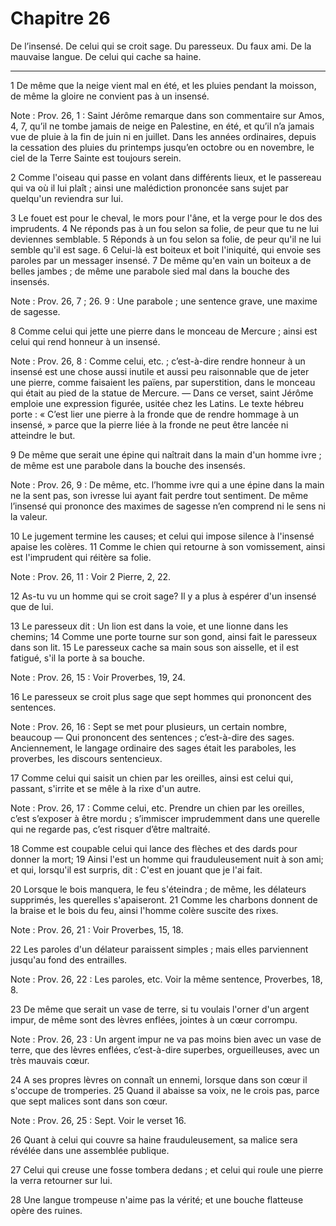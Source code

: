 # Chapitre 26

De l’insensé.
De celui qui se croit sage.
Du paresseux.
Du faux ami.
De la mauvaise langue.
De celui qui cache sa haine.

***

1 De même que la neige vient mal en été, et les pluies pendant la moisson, de même la gloire ne convient pas à un insensé.

<span class="bible-note">Note : </span> Prov. 26, 1 : Saint Jérôme remarque dans son commentaire sur Amos, 4, 7, qu’il ne tombe jamais de neige en Palestine, en été, et qu’il n’a jamais vue de pluie à la fin de juin ni en juillet. Dans les années ordinaires, depuis la cessation des pluies du printemps jusqu’en octobre ou en novembre, le ciel de la Terre Sainte est toujours serein.


2 Comme l'oiseau qui passe en volant dans différents lieux, et le passereau qui va où il lui plaît ; ainsi une malédiction prononcée sans sujet par quelqu'un reviendra sur lui.


3 Le fouet est pour le cheval, le mors pour l'âne, et la verge pour le dos des imprudents. 4 Ne réponds pas à un fou selon sa folie, de peur que tu ne lui deviennes semblable. 5 Réponds à un fou selon sa folie, de peur qu'il ne lui semble qu'il est sage. 6 Celui-là est boiteux et boit l'iniquité, qui envoie ses paroles par un messager insensé. 7 De même qu'en vain un boiteux a de belles jambes ; de même une parabole sied mal dans la bouche des insensés.

<span class="bible-note">Note : </span> Prov. 26, 7 ; 26. 9 : Une parabole ; une sentence grave, une maxime de sagesse.

8 Comme celui qui jette une pierre dans le monceau de Mercure ; ainsi est celui qui rend honneur à un insensé.

<span class="bible-note">Note : </span> Prov. 26, 8 : Comme celui, etc. ; c’est-à-dire rendre honneur à un insensé est une chose aussi inutile et aussi peu raisonnable que de jeter une pierre, comme faisaient les païens, par superstition, dans le monceau qui était au pied de la statue de Mercure. ― Dans ce verset, saint Jérôme emploie une expression figurée, usitée chez les Latins. Le texte hébreu porte : « C’est lier une pierre à la fronde que de rendre hommage à un insensé, » parce que la pierre liée à la fronde ne peut être lancée ni atteindre le but.

9 De même que serait une épine qui naîtrait dans la main d'un homme ivre ; de même est une parabole dans la bouche des insensés.

<span class="bible-note">Note : </span> Prov. 26, 9 : De même, etc. l’homme ivre qui a une épine dans la main ne la sent pas, son ivresse lui ayant fait perdre tout sentiment. De même l’insensé qui prononce des maximes de sagesse n’en comprend ni le sens ni la valeur.

10 Le jugement termine les causes; et celui qui impose silence à l'insensé apaise les colères. 11 Comme le chien qui retourne à son vomissement, ainsi est l'imprudent qui réitère sa folie.

<span class="bible-note">Note : </span> Prov. 26, 11 : Voir 2 Pierre, 2, 22.

12 As-tu vu un homme qui se croit sage? Il y a plus à espérer d'un insensé que de lui.


13 Le paresseux dit : Un lion est dans la voie, et une lionne dans les chemins; 14 Comme une porte tourne sur son gond, ainsi fait le paresseux dans son lit. 15 Le paresseux cache sa main sous son aisselle, et il est fatigué, s'il la porte à sa bouche.

<span class="bible-note">Note : </span> Prov. 26, 15 : Voir Proverbes, 19, 24.

16 Le paresseux se croit plus sage que sept hommes qui prononcent des sentences.

<span class="bible-note">Note : </span> Prov. 26, 16 : Sept se met pour plusieurs, un certain nombre, beaucoup ― Qui prononcent des sentences ; c’est-à-dire des sages. Anciennement, le langage ordinaire des sages était les paraboles, les proverbes, les discours sentencieux.


17 Comme celui qui saisit un chien par les oreilles, ainsi est celui qui, passant, s'irrite et se mêle à la rixe d'un autre.

<span class="bible-note">Note : </span> Prov. 26, 17 : Comme celui, etc. Prendre un chien par les oreilles, c’est s’exposer à être mordu ; s’immiscer imprudemment dans une querelle qui ne regarde pas, c’est risquer d’être maltraité.


18 Comme est coupable celui qui lance des flèches et des dards pour donner la mort; 19 Ainsi l'est un homme qui frauduleusement nuit à son ami; et qui, lorsqu'il est surpris, dit : C'est en jouant que je l'ai fait.


20 Lorsque le bois manquera, le feu s'éteindra ; de même, les délateurs supprimés, les querelles s'apaiseront. 21 Comme les charbons donnent de la braise et le bois du feu, ainsi l'homme colère suscite des rixes.

<span class="bible-note">Note : </span> Prov. 26, 21 : Voir Proverbes, 15, 18.

22 Les paroles d'un délateur paraissent simples ; mais elles parviennent jusqu'au fond des entrailles.

<span class="bible-note">Note : </span> Prov. 26, 22 : Les paroles, etc. Voir la même sentence, Proverbes, 18, 8.


23 De même que serait un vase de terre, si tu voulais l'orner d'un argent impur, de même sont des lèvres enflées, jointes à un cœur corrompu.

<span class="bible-note">Note : </span> Prov. 26, 23 : Un argent impur ne va pas moins bien avec un vase de terre, que des lèvres enflées, c’est-à-dire superbes, orgueilleuses, avec un très mauvais cœur.

24 A ses propres lèvres on connaît un ennemi, lorsque dans son cœur il s'occupe de tromperies. 25 Quand il abaisse sa voix, ne le crois pas, parce que sept malices sont dans son cœur.

<span class="bible-note">Note : </span> Prov. 26, 25 : Sept. Voir le verset 16.

26 Quant à celui qui couvre sa haine frauduleusement, sa malice sera révélée dans une assemblée publique.


27 Celui qui creuse une fosse tombera dedans ; et celui qui roule une pierre la verra retourner sur lui.


28 Une langue trompeuse n'aime pas la vérité; et une bouche flatteuse opère des ruines.

